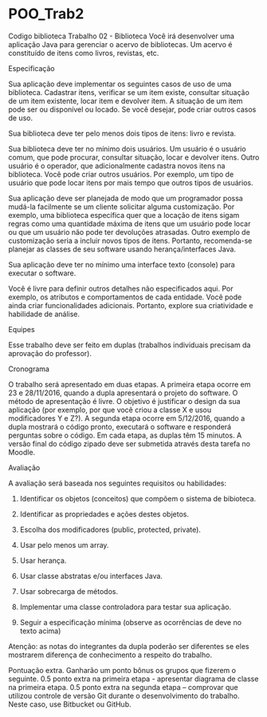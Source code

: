 # POO_Trab2
Codigo biblioteca
  Trabalho 02 - Biblioteca
Você irá desenvolver uma aplicação Java para gerenciar o acervo de bibliotecas. Um acervo é constituído de itens como livros, revistas, etc.

Especificação

Sua aplicação deve implementar os seguintes casos de uso de uma biblioteca. Cadastrar itens, verificar se um item existe, consultar situação de um item existente, locar item e devolver item. A situação de um item pode ser ou disponível ou locado. Se você desejar, pode criar outros casos de uso.

Sua biblioteca deve ter pelo menos dois tipos de itens: livro e revista.

Sua biblioteca deve ter no mínimo dois usuários. Um usuário é o usuário comum, que pode procurar, consultar situação, locar e devolver itens. Outro usuário é o operador, que adicionalmente cadastra novos itens na biblioteca. Você pode criar outros usuários. Por exemplo, um tipo de usuário que pode locar itens por mais tempo que outros tipos de usuários.

Sua aplicação deve ser planejada de modo que um programador possa mudá-la facilmente se um cliente solicitar alguma customização. Por exemplo, uma biblioteca específica quer que a locação de itens sigam regras como uma quantidade máxima de itens que um usuário pode locar ou que um usuário não pode ter devoluções atrasadas. Outro exemplo de customização seria a incluir novos tipos de itens. Portanto, recomenda-se planejar as classes de seu software usando herança/interfaces Java.

Sua aplicação deve ter no mínimo uma interface texto (console) para executar o software.

Você é livre para definir outros detalhes não especificados aqui. Por exemplo, os atributos e comportamentos de cada entidade. Você pode ainda criar funcionalidades adicionais. Portanto, explore sua criatividade e habilidade de análise.

Equipes

Esse trabalho deve ser feito em duplas (trabalhos individuais precisam da aprovação do professor).

Cronograma

O trabalho será apresentado em duas etapas. A primeira etapa ocorre em 23 e 28/11/2016, quando a dupla apresentará o projeto do software. O método de apresentação é livre. O objetivo é justificar o design da sua aplicação (por exemplo, por que você criou a classe X e usou modificadores Y e Z?). A segunda etapa ocorre em 5/12/2016, quando a dupla mostrará o código pronto, executará o software e responderá perguntas sobre o código. Em cada etapa, as duplas têm 15 minutos. A versão final do código zipado deve ser submetida através desta tarefa no Moodle.

Avaliação

A avaliação será baseada nos seguintes requisitos ou habilidades:

1) Identificar os objetos (conceitos) que compõem o sistema de bibioteca.
2) Identificar as propriedades e ações destes objetos.
3) Escolha dos modificadores (public, protected, private).
4) Usar pelo menos um array.
5) Usar herança.
6) Usar classe abstratas e/ou interfaces Java.
7) Usar sobrecarga de métodos.
8) Implementar uma classe controladora para testar sua aplicação.

9) Seguir a especificação mínima (observe as ocorrências de deve no texto acima)

Atenção: as notas do integrantes da dupla poderão ser diferentes se eles mostrarem diferença de conhecimento a respeito do trabalho.

Pontuação extra.  Ganharão um ponto bônus os grupos que fizerem o seguinte.
0.5 ponto extra na primeira etapa - apresentar diagrama de classe na primeira etapa.
0.5 ponto extra na segunda etapa – comprovar que utilizou controle de versão Git durante o desenvolvimento do trabalho. Neste caso, use Bitbucket ou GitHub.
